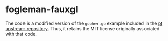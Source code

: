 # fogleman-fauxgl

The code is a modified version of the `gopher.go` example included in the
[pt upstream repository](https://github.com/fogleman/pt). Thus, it retains the
MIT license originally associated with that code.
